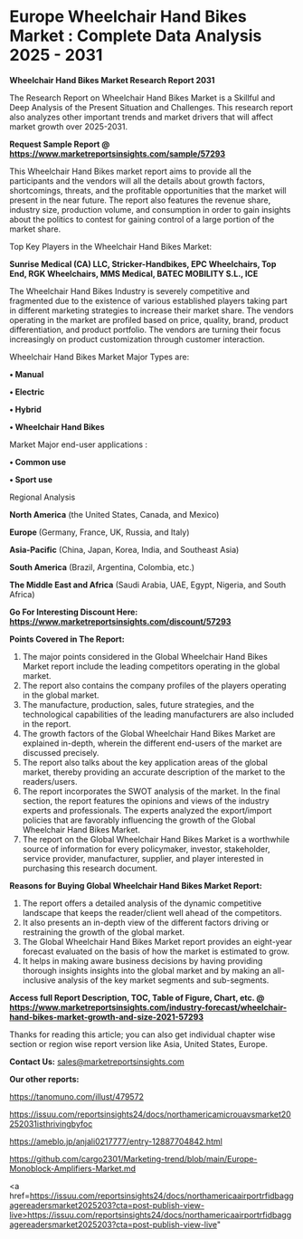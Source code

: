 # Europe Wheelchair Hand Bikes Market : Complete Data Analysis 2025 - 2031

<strong>Wheelchair Hand Bikes Market Research Report 2031</strong>

The Research Report on Wheelchair Hand Bikes Market is a Skillful and Deep Analysis of the Present Situation and Challenges. This research report also analyzes other important trends and market drivers that will affect market growth over 2025-2031.

<strong>Request Sample Report @ <a href=https://www.marketreportsinsights.com/sample/57293>https://www.marketreportsinsights.com/sample/57293</a></strong>

This Wheelchair Hand Bikes market report aims to provide all the participants and the vendors will all the details about growth factors, shortcomings, threats, and the profitable opportunities that the market will present in the near future. The report also features the revenue share, industry size, production volume, and consumption in order to gain insights about the politics to contest for gaining control of a large portion of the market share.

Top Key Players in the Wheelchair Hand Bikes Market:

<strong>Sunrise Medical (CA) LLC, Stricker-Handbikes, EPC Wheelchairs, Top End, RGK Wheelchairs, MMS Medical, BATEC MOBILITY S.L., ICE</strong>

The Wheelchair Hand Bikes Industry is severely competitive and fragmented due to the existence of various established players taking part in different marketing strategies to increase their market share. The vendors operating in the market are profiled based on price, quality, brand, product differentiation, and product portfolio. The vendors are turning their focus increasingly on product customization through customer interaction.

Wheelchair Hand Bikes Market Major Types are:

<strong>• Manual

• Electric

• Hybrid

• Wheelchair Hand Bikes</strong>

Market Major end-user applications :

<strong>• Common use

• Sport use</strong>

Regional Analysis

</u><strong><b>North America</b></strong> (the United States, Canada, and Mexico)

<strong><b>Europe </b></strong>(Germany, France, UK, Russia, and Italy)

<strong><b>Asia-Pacific</b></strong> (China, Japan, Korea, India, and Southeast Asia)

<strong><b>South America</b></strong> (Brazil, Argentina, Colombia, etc.)

<strong><b>The Middle East and Africa</b></strong> (Saudi Arabia, UAE, Egypt, Nigeria, and South Africa)

<strong>Go For Interesting Discount Here: <a href=https://www.marketreportsinsights.com/discount/57293>https://www.marketreportsinsights.com/discount/57293</a></strong>

<strong>Points Covered in The Report:</strong>
<ol>
  <li>The major points considered in the Global Wheelchair Hand Bikes Market report include the leading competitors operating in the global market.</li>
  <li>The report also contains the company profiles of the players operating in the global market.</li>
  <li>The manufacture, production, sales, future strategies, and the technological capabilities of the leading manufacturers are also included in the report.</li>
  <li>The growth factors of the Global Wheelchair Hand Bikes Market are explained in-depth, wherein the different end-users of the market are discussed precisely.</li>
  <li>The report also talks about the key application areas of the global market, thereby providing an accurate description of the market to the readers/users.</li>
  <li>The report incorporates the SWOT analysis of the market. In the final section, the report features the opinions and views of the industry experts and professionals. The experts analyzed the export/import policies that are favorably influencing the growth of the Global Wheelchair Hand Bikes Market.</li>
  <li>The report on the Global Wheelchair Hand Bikes Market is a worthwhile source of information for every policymaker, investor, stakeholder, service provider, manufacturer, supplier, and player interested in purchasing this research document.</li>
</ol>
<strong>Reasons for Buying Global Wheelchair Hand Bikes Market Report:</strong>

<ol>
  <li>The report offers a detailed analysis of the dynamic competitive landscape that keeps the reader/client well ahead of the competitors.</li>
  <li>It also presents an in-depth view of the different factors driving or restraining the growth of the global market.</li>
  <li>The Global Wheelchair Hand Bikes Market report provides an eight-year forecast evaluated on the basis of how the market is estimated to grow.</li>
  <li>It helps in making aware business decisions by having providing thorough insights insights into the global market and by making an all-inclusive analysis of the key market segments and sub-segments.</li>
</ol>
<strong>Access full Report Description, TOC, Table of Figure, Chart, etc. @ <a href=https://www.marketreportsinsights.com/industry-forecast/wheelchair-hand-bikes-market-growth-and-size-2021-57293>https://www.marketreportsinsights.com/industry-forecast/wheelchair-hand-bikes-market-growth-and-size-2021-57293</a></strong>


Thanks for reading this article; you can also get individual chapter wise section or region wise report version like Asia, United States, Europe.

<strong>Contact Us:</strong>
sales@marketreportsinsights.com

<strong>Our other reports:</strong>

<a href=https://tanomuno.com/illust/479572>https://tanomuno.com/illust/479572</a>

<a href=https://issuu.com/reportsinsights24/docs/northamericamicrouavsmarket20252031isthrivingbyfoc>https://issuu.com/reportsinsights24/docs/northamericamicrouavsmarket20252031isthrivingbyfoc</a>

<a href=https://ameblo.jp/anjali0217777/entry-12887704842.html>https://ameblo.jp/anjali0217777/entry-12887704842.html</a>

<a href=https://github.com/cargo2301/Marketing-trend/blob/main/Europe-Monoblock-Amplifiers-Market.md>https://github.com/cargo2301/Marketing-trend/blob/main/Europe-Monoblock-Amplifiers-Market.md</a>

<a href=https://issuu.com/reportsinsights24/docs/northamericaairportrfidbaggagereadersmarket2025203?cta=post-publish-view-live>https://issuu.com/reportsinsights24/docs/northamericaairportrfidbaggagereadersmarket2025203?cta=post-publish-view-live</a>"
